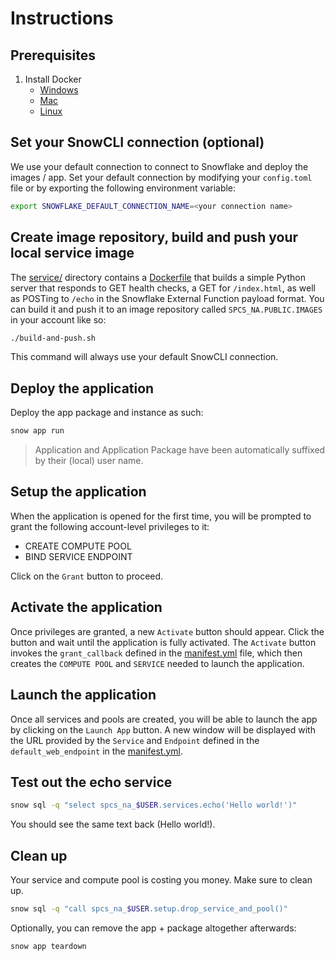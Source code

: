 # Instructions

## Prerequisites

1. Install Docker
    - [Windows](https://docs.docker.com/desktop/install/windows-install/)
    - [Mac](https://docs.docker.com/desktop/install/mac-install/)
    - [Linux](https://docs.docker.com/desktop/install/linux-install/)


## Set your SnowCLI connection (optional)

We use your default connection to connect to Snowflake and deploy the images / app. Set your
default connection by modifying your `config.toml` file or by exporting the following environment variable:

```sh
export SNOWFLAKE_DEFAULT_CONNECTION_NAME=<your connection name>
```

## Create image repository, build and push your local service image

The [service/](service/) directory contains a [Dockerfile](service/Dockerfile) that builds a
simple Python server that responds to GET health checks, a GET for `/index.html`, as well as
POSTing to `/echo` in the Snowflake External Function payload format. You can build it and
push it to an image repository called `SPCS_NA.PUBLIC.IMAGES` in your account like so:

```sh
./build-and-push.sh
```

This command will always use your default SnowCLI connection.

## Deploy the application

Deploy the app package and instance as such:

```sh
snow app run
```

> Application and Application Package have been automatically suffixed by their (local) user name.

## Setup the application

When the application is opened for the first time, you will be prompted to grant the following account-level privileges to it:

- CREATE COMPUTE POOL
- BIND SERVICE ENDPOINT

Click on the `Grant` button to proceed.

## Activate the application

Once privileges are granted, a new `Activate` button should appear. Click the button and wait until the application is fully activated.
The `Activate` button invokes the `grant_callback` defined in the [manifest.yml](app/manifest.yml) file, which then creates the `COMPUTE POOL` and `SERVICE` needed to launch the application.

## Launch the application

Once all services and pools are created, you will be able to launch the app by clicking on the `Launch App` button. A new window will be displayed with the URL provided by the `Service` and `Endpoint` defined in the `default_web_endpoint` in the [manifest.yml](app/manifest.yml).

## Test out the echo service

```sh
snow sql -q "select spcs_na_$USER.services.echo('Hello world!')"
```

You should see the same text back (Hello world!).

## Clean up

Your service and compute pool is costing you money. Make sure to clean up.

```sh
snow sql -q "call spcs_na_$USER.setup.drop_service_and_pool()"
```

Optionally, you can remove the app + package altogether afterwards:

```sh
snow app teardown
```

